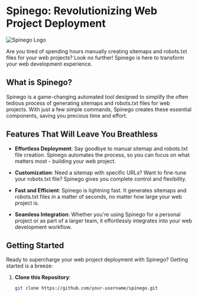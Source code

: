 # Spinego: Revolutionizing Web Project Deployment

![Spinego Logo](link_to_your_logo.png)

Are you tired of spending hours manually creating sitemaps and robots.txt files for your web projects? Look no further! Spinego is here to transform your web development experience.

## What is Spinego?

Spinego is a game-changing automated tool designed to simplify the often tedious process of generating sitemaps and robots.txt files for web projects. With just a few simple commands, Spinego creates these essential components, saving you precious time and effort.

## Features That Will Leave You Breathless

- **Effortless Deployment**: Say goodbye to manual sitemap and robots.txt file creation. Spinego automates the process, so you can focus on what matters most - building your web project.

- **Customization**: Need a sitemap with specific URLs? Want to fine-tune your robots.txt file? Spinego gives you complete control and flexibility.

- **Fast and Efficient**: Spinego is lightning fast. It generates sitemaps and robots.txt files in a matter of seconds, no matter how large your web project is.

- **Seamless Integration**: Whether you're using Spinego for a personal project or as part of a larger team, it effortlessly integrates into your web development workflow.

## Getting Started

Ready to supercharge your web project deployment with Spinego? Getting started is a breeze:

1. **Clone this Repository**:
   ```bash
   git clone https://github.com/your-username/spinego.git
